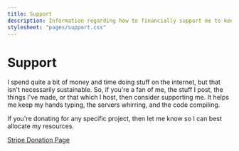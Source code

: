 ```yaml
---
title: Support
description: Information regarding how to financially support me to keep servers running and projects growing. Support my open source development, hosting, and content creation.
stylesheet: "pages/support.css"
---
```


<h1 id="section" data-pagefind-filter="Content Type:Page">Support</h1>

<div class="readable-width">

I spend quite a bit of money and time doing stuff on the internet, but that isn't necessarily sustainable. So, if you're a fan of me, the stuff I post, the things I've made, or that which I host, then consider supporting me. It helps me keep my hands typing, the servers whirring, and the code compiling.

If you're donating for any specific project, then let me know so I can best allocate my resources.

<script async
  src="https://js.stripe.com/v3/buy-button.js">
</script>

<div id="stripe-card">
<stripe-buy-button
  buy-button-id="buy_btn_1Qh1LFDhfmOVSSxcKIN5bmfd"
  publishable-key="pk_live_51OEoETDhfmOVSSxcCCuvDwDe4XZufPgC1HQi1FlZbYrZKBU4p2HV7wYmf52f5h2WHYhI9KKPFnL8OXxtf1MEa3tk00N8cxz2Qg">
</stripe-buy-button>
</div>

<noscript>
    <a href="https://buy.stripe.com/14kcMXdBzfDMgDK9AA" id="stripe-button">Stripe Donation Page</a>
</noscript>

</div>
